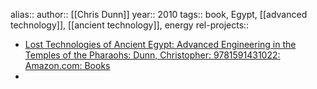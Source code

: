 alias::
author:: [[Chris Dunn]]
year:: 2010
tags:: book, Egypt, [[advanced technology]], [[ancient technology]], energy
rel-projects::

- [Lost Technologies of Ancient Egypt: Advanced Engineering in the Temples of the Pharaohs: Dunn, Christopher: 9781591431022: Amazon.com: Books](https://www.amazon.com/Lost-Technologies-Ancient-Egypt-Engineering/dp/1591431026/ref=pd_bxgy_d_sccl_1/140-9363658-7761044?pd_rd_w=7ELSl&content-id=amzn1.sym.9713b09e-9eac-42a7-88bb-ecfe516a6b92&pf_rd_p=9713b09e-9eac-42a7-88bb-ecfe516a6b92&pf_rd_r=NK0MNZX5ZD7TTDVFB10D&pd_rd_wg=CuSUL&pd_rd_r=ae471d68-ee93-4a96-bbf0-23160234bb51&pd_rd_i=1591431026&psc=1)
-
